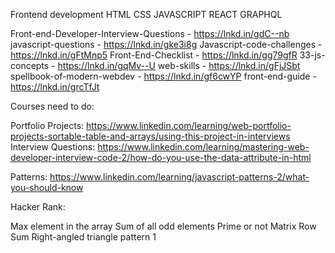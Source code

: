 

Frontend development
HTML
CSS
JAVASCRIPT
REACT
GRAPHQL



Front-end-Developer-Interview-Questions - https://lnkd.in/gdC--nb
javascript-questions - https://lnkd.in/gke3i8g
Javascript-code-challenges - https://lnkd.in/gFtMnp5
Front-End-Checklist - https://lnkd.in/gg79gfR
33-js-concepts - https://lnkd.in/gqMv--U
web-skills - https://lnkd.in/gFjJSbt
spellbook-of-modern-webdev - https://lnkd.in/gf6cwYP
front-end-guide - https://lnkd.in/grcTfJt


Courses need to do: 

Portfolio Projects: https://www.linkedin.com/learning/web-portfolio-projects-sortable-table-and-arrays/using-this-project-in-interviews
Interview Questions: https://www.linkedin.com/learning/mastering-web-developer-interview-code-2/how-do-you-use-the-data-attribute-in-html

Patterns: https://www.linkedin.com/learning/javascript-patterns-2/what-you-should-know


Hacker Rank:

Max element in the array
Sum of all odd elements
Prime or not
Matrix Row Sum
Right-angled triangle pattern 1